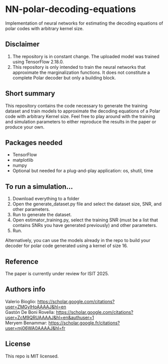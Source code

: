 # NN-polar-decoding-equations
Implementation of neural networks for estimating the decoding equations of polar codes with arbitrary kernel size.

## Disclaimer
1) The repository is in constant change. The uploaded model was trained using TensorFlow 2.18.0.
2) This repository is only intended to train the neural networks that approximate the marginalization functions. It does not constitute a complete Polar decoder but only a building block.

## Short summary
This repository contains the code necessary to generate the training dataset and train models to approximate the decoding equations of a Polar code with arbitrary Kernel size. Feel free to play around with the training and simulation parameters to either reproduce the results in the paper or produce your own.

## Packages needed
- TensorFlow
- matplotlib
- numpy
- Optional but needed for a plug-and-play application: os, shutil, time

## To run a simulation...
1) Download everything to a folder
2) Open the generate_dataset.py file and select the dataset size, SNR, and other parameters.
3) Run to generate the dataset.
4) Open estimator_training.py, select the training SNR (must be a list that contains SNRs you have generated previously) and other parameters.
5) Run.

Alternatively, you can use the models already in the repo to build your decoder for polar code generated using a kernel of size 16.

## Reference
The paper is currently under review for ISIT 2025.

## Authors info
Valerio Bioglio: https://scholar.google.com/citations?user=ZMGylHoAAAAJ&hl=en <br />
Gastón De Boni Rovella: https://scholar.google.com/citations?user=ZcM9QRUAAAAJ&hl=en&authuser=1 <br />
Meryem Benammar: https://scholar.google.fr/citations?user=mj06WA0AAAAJ&hl=fr
    
## License
This repo is MIT licensed.
